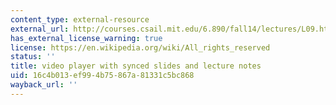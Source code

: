 ```yaml
---
content_type: external-resource
external_url: http://courses.csail.mit.edu/6.890/fall14/lectures/L09.html
has_external_license_warning: true
license: https://en.wikipedia.org/wiki/All_rights_reserved
status: ''
title: video player with synced slides and lecture notes
uid: 16c4b013-ef99-4b75-867a-81331c5bc868
wayback_url: ''
---
```

